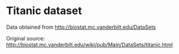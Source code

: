 # Titanic dataset

Data obtained from http://biostat.mc.vanderbilt.edu/DataSets

Original source: http://biostat.mc.vanderbilt.edu/wiki/pub/Main/DataSets/titanic.html
